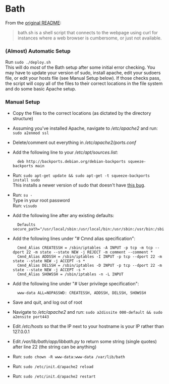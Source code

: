 Bath
==========
From the [original README](README-orig):
>bath.sh is a shell script that connects to the webpage using curl for instances where a web browser is cumbersome, or just not available.

### (Almost) Automatic Setup

Run `sudo ./deploy.sh`  
This will do *most* of the Bath setup after some initial error checking. You may have to update your version of sudo, install apache, edit your sudoers file, or edit your hosts file (see Manual Setup below). If those checks pass, the script will copy all of the files to their correct locations in the file system and do some basic Apache setup.

### Manual Setup

* Copy the files to the correct locations (as dictated by the directory structure)

* Assuming you've installed Apache, navigate to */etc/apache2* and run: `sudo a2enmod ssl`

* Delete/comment out everything in */etc/apache2/ports.conf*

* Add the following line to your */etc/apt/sources.list*:  

        deb http://backports.debian.org/debian-backports squeeze-backports main

* Run: `sudo apt-get update && sudo apt-get -t squeeze-backports install sudo`  
This installs a newer version of sudo that doesn't have [this bug](http://comments.gmane.org/gmane.comp.tools.sudo.user/3838).

* Run: `su -`  
Type in your root password  
Run: `visudo`

* Add the following line after any existing defaults:  

        Defaults secure_path="/usr/local/sbin:/usr/local/bin:/usr/sbin:/usr/bin:/sbin:/bin"

* Add the following lines under "# Cmnd alias specification":  

        Cmnd_Alias CREATESSH = /sbin/iptables -A INPUT -p tcp -m tcp --dport 22 -m state --state NEW -j REJECT -m comment --comment *  
        Cmnd_Alias ADDSSH = /sbin/iptables -I INPUT -p tcp --dport 22 -m state --state NEW -j ACCEPT -s *  
        Cmnd_Alias DELSSH = /sbin/iptables -D INPUT -p tcp --dport 22 -m state --state NEW -j ACCEPT -s *  
        Cmnd_Alias SHOWSSH = /sbin/iptables -n -L INPUT

* Add the following line under "# User privilege specification":

        www-data ALL=NOPASSWD: CREATESSH, ADDSSH, DELSSH, SHOWSSH

* Save and quit, and log out of root

* Navigate to */etc/apache2* and run: `sudo a2dissite 000-default && sudo a2ensite port443`

* Edit */etc/hosts* so that the IP next to your hostname is your IP rather than 127.0.0.1

* Edit */var/lib/bath/app/libbath.py* to return some string (single quotes) after line 22 (the string can be anything)

* Run: `sudo chown -R www-data:www-data /var/lib/bath`

* Run: `sudo /etc/init.d/apache2 reload`

* Run: `sudo /etc/init.d/apache2 restart`